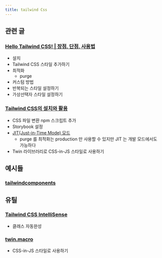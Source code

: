 ```yaml
---
title: tailwind Css
---
```


## 관련 글

### [Hello Tailwind CSS! | 장점, 단점, 사용법](https://wonny.space/writing/dev/hello-tailwind-css)

-   설치
-   Tailwind CSS 스타일 추가하기
-   최적화
    -   purge
-   커스텀 방법
-   반복되는 스타일 설정하기
-   가상선택자 스타일 설정하기

### [Tailwind CSS의 설치와 활용](https://blog.rhostem.com/posts/2021-06-05-tailwind-css)

-   CSS 파일 변환 npm 스크립트 추가
-   Storybook 설정
-   [JIT(Just-in-Time Mode) 모드](https://tailwindcss.com/docs/just-in-time-mode)
    -   purge 를 최적화는 production 만 사용할 수 있지만 JIT 는 개발 모드에서도 가능하다
-   Twin 라이브러리로 CSS-in-JS 스타일로 사용하기

## 예시들

### [tailwindcomponents](https://tailwindcomponents.com/)

## 유틸

### [Tailwind CSS IntelliSense](https://marketplace.visualstudio.com/items?itemName=bradlc.vscode-tailwindcss)

-   클래스 자동완성

### [twin.macro](https://github.com/ben-rogerson/twin.macro)

-   CSS-in-JS 스타일로 사용하기
